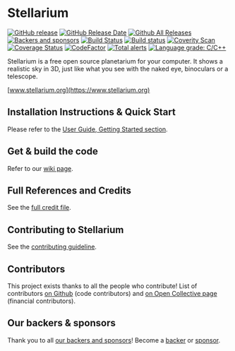 # Stellarium
[![GitHub release](https://img.shields.io/github/release/Stellarium/stellarium.svg)](https://github.com/Stellarium/stellarium/releases/latest)
[![GitHub Release Date](https://img.shields.io/github/release-date/Stellarium/stellarium.svg)](https://github.com/Stellarium/stellarium/releases/latest)
[![Github All Releases](https://img.shields.io/github/downloads/Stellarium/stellarium/total.svg)](https://github.com/Stellarium/stellarium/releases)
[![Backers and sponsors](https://img.shields.io/opencollective/all/stellarium.svg?style=flat)](https://opencollective.com/stellarium)
[![Build Status](https://travis-ci.org/Stellarium/stellarium.svg?branch=master)](https://travis-ci.org/Stellarium/stellarium)
[![Build status](https://ci.appveyor.com/api/projects/status/sw8j9l8q95ejkalo?svg=true)](https://ci.appveyor.com/project/alex-w/stellarium)
[![Coverity Scan](https://img.shields.io/coverity/scan/2098.svg)](https://scan.coverity.com/projects/stellarium-stellarium)
[![Coverage Status](https://coveralls.io/repos/github/Stellarium/stellarium/badge.svg)](https://coveralls.io/github/Stellarium/stellarium)
[![CodeFactor](https://www.codefactor.io/repository/github/stellarium/stellarium/badge)](https://www.codefactor.io/repository/github/stellarium/stellarium)
[![Total alerts](https://img.shields.io/lgtm/alerts/g/Stellarium/stellarium.svg?logo=lgtm&logoWidth=18)](https://lgtm.com/projects/g/Stellarium/stellarium/alerts/)
[![Language grade: C/C++](https://img.shields.io/lgtm/grade/cpp/g/Stellarium/stellarium.svg?logo=lgtm&logoWidth=18)](https://lgtm.com/projects/g/Stellarium/stellarium/context:cpp)

Stellarium is a free open source planetarium for your computer. It shows a realistic sky
in 3D, just like what you see with the naked eye, binoculars or a telescope.

[www.stellarium.org](https://www.stellarium.org)

## Installation Instructions & Quick Start

Please refer to the [User Guide, Getting Started section](https://github.com/Stellarium/stellarium/releases/download/v0.20.2/stellarium_user_guide-0.20.2-1.pdf).

## Get & build the code

Refer to our [wiki page](https://github.com/Stellarium/stellarium/wiki).

## Full References and Credits

See the [full credit file](CREDITS.md).

## Contributing to Stellarium

See the [contributing guideline](https://github.com/Stellarium/stellarium/blob/master/CONTRIBUTING.md).

## Contributors

This project exists thanks to all the people who contribute! List of contributors [on Github](https://github.com/Stellarium/stellarium/graphs/contributors) (code contributors) and [on Open Collective page](https://opencollective.com/stellarium#contributors) (financial contributors).

## Our backers & sponsors

Thank you to all [our backers and sponsors](https://github.com/Stellarium/stellarium/blob/master/BACKERS.md)!  Become a [backer](https://opencollective.com/stellarium#backer) or [sponsor](https://opencollective.com/stellarium#sponsor).
